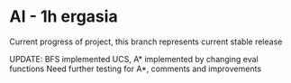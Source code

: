 
# AI - 1h ergasia

Current progress of project,
this branch represents current stable release

UPDATE:
BFS implemented
UCS, A* implemented by changing eval functions
Need further testing for A*, comments and improvements